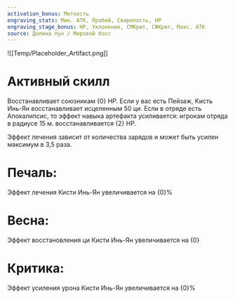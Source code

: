```yaml
---
activation_bonus: Меткость
engraving_stats: Мин. АТК, Пробой, Свирепость, HP
engraving_stage_bonus: HP, Уклонение, СМКрит, СФКрит, Макс. АТК
source: Долина лун / Мировой босс
---
```

![[Temp/Placeholder_Artifact.png]]
# Активный скилл
Восстанавливает союзникам {0} HP. Если у вас есть Пейзаж, Кисть Инь-Ян восстанавливает исцеленным 50 ци. Если в отряде есть Апокалипсис, то эффект навыка артефакта усиливается: игрокам отряда в радиусе 15 м. восстанавливается {2} HP.

Эффект лечения зависит от количества зарядов и может быть усилен максимум в 3,5 раза.

# Печаль: 
Эффект лечения Кисти Инь-Ян увеличивается на {0}%
# Весна: 
Эффект восстановления ци Кисти Инь-Ян увеличивается на {0}
# Критика: 
Эффект усиления урона Кисти Инь-Ян увеличивается на {0}%
